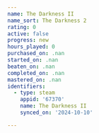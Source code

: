 ```yaml
---
name: The Darkness II
name_sort: The Darkness 2
rating: 0
active: false
progress: new
hours_played: 0
purchased_on: .nan
started_on: .nan
beaten_on: .nan
completed_on: .nan
mastered_on: .nan
identifiers:
  - type: steam
    appid: '67370'
    name: The Darkness II
    synced_on: '2024-10-10'

---
```

